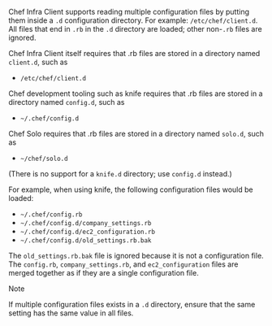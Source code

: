 Chef Infra Client supports reading multiple configuration files by
putting them inside a `.d` configuration directory. For example:
`/etc/chef/client.d`. All files that end in `.rb` in the `.d` directory
are loaded; other non-`.rb` files are ignored.

Chef Infra Client itself requires that .rb files are stored in a directory named `client.d`, such as
- `/etc/chef/client.d`

Chef development tooling such as knife requires that .rb files are stored in a directory named `config.d`, such as
- `~/.chef/config.d`

Chef Solo requires that .rb files are stored in a directory named `solo.d`, such as
- `~/chef/solo.d`

(There is no support for a `knife.d` directory; use `config.d` instead.)

For example, when using knife, the following configuration files would
be loaded:

- `~/.chef/config.rb`
- `~/.chef/config.d/company_settings.rb`
- `~/.chef/config.d/ec2_configuration.rb`
- `~/.chef/config.d/old_settings.rb.bak`

The `old_settings.rb.bak` file is ignored because it is not a
configuration file. The `config.rb`, `company_settings.rb`, and
`ec2_configuration` files are merged together as if they are a single
configuration file.

<!-- markdownlint-disable-file MD033 -->

<div class="admonition-note">
<p class="admonition-note-title">Note</p>
<div class="admonition-note-text">

If multiple configuration files exists in a `.d` directory, ensure that
the same setting has the same value in all files.

</div>
</div>

